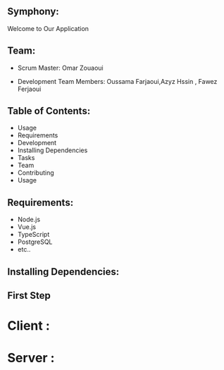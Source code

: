 ## Symphony:

Welcome to Our Application

## Team:
- Scrum Master: Omar Zouaoui

- Development Team Members: Oussama Farjaoui,Azyz Hssin , Fawez Ferjaoui

## Table of Contents:

- Usage
- Requirements
- Development
- Installing Dependencies
- Tasks
- Team
- Contributing
- Usage

## Requirements:

- Node.js
- Vue.js
- TypeScript
- PostgreSQL
- etc..

## Installing Dependencies:

## First Step

# Client :


# Server :

